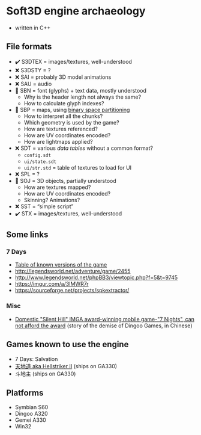 # Soft3D engine archaeology

- written in C++

## File formats

- ✔️ S3DTEX = images/textures, well-understood
- ❌ S3DSTY = ?
- ❌ SAI = probably 3D model animations
- ❌ SAU = audio
- 🔧 SBN = font (glyphs) + text data, mostly understood
  - Why is the header length not always the same?
  - How to calculate glyph indexes?
- 🔧 SBP = maps, using [binary space partitioning](https://en.wikipedia.org/wiki/Binary_space_partitioning)
  - How to interpret all the chunks?
  - Which geometry is used by the game?
  - How are textures referenced?
  - How are UV coordinates encoded?
  - How are lightmaps applied?
- ❌ SDT = various _data tables_ without a common format?
  - `config.sdt`
  - `ui/state.sdt`
  - `ui/str.std` = table of textures to load for UI
- ❌ SPL = ?
- 🔧 SOJ = 3D objects, partially understood
  - How are textures mapped?
  - How are UV coordinates encoded?
  - Skinning? Animations?
- ❌ SST = “simple script”
- ✔️ STX = images/textures, well-understood

## Some links

### 7 Days

- [Table of known versions of the game](http://web.archive.org/web/20200710065823/https://vitawiki.xyz/doku.php?id=7ds:versions)
- http://legendsworld.net/adventure/game/2455
- http://www.legendsworld.net/phpBB3/viewtopic.php?f=5&t=9745
- https://imgur.com/a/3IMWR7r
- https://sourceforge.net/projects/spkextractor/

### Misc

- [Domestic "Silent Hill" IMGA award-winning mobile game-"7 Nights", can not afford the award](http://web.archive.org/web/20200709200829/http://www.1b2g.com/newsyx/1246.html) (story of the demise of Dingoo Games, in Chinese)

## Games known to use the engine

- 7 Days: Salvation
- [天地道 aka Hellstriker II](https://www.google.com/search?q=天地道+dingoo&tbm=isch) (ships on GA330)
- 斗地主 (ships on GA330)

## Platforms

- Symbian S60
- Dingoo A320
- Gemei A330
- Win32
